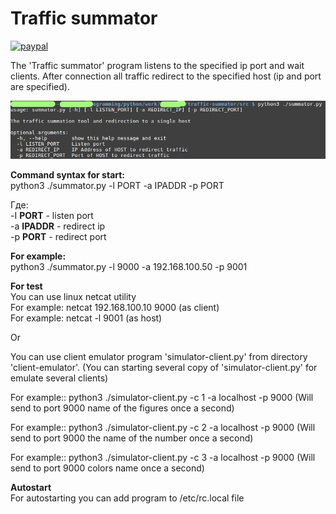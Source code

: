 <h1>Traffic summator</h1>

[![paypal](https://www.paypalobjects.com/en_US/i/btn/btn_donateCC_LG.gif)](https://www.paypal.com/cgi-bin/webscr?cmd=_donations&business=KMHLMS36HC5MY&lc=RU&item_name=Traffic%20Summator%20Program&currency_code=RUB&bn=PP%2dDonationsBF%3abtn_donateCC_LG%2egif%3aNonHosted)
<br>

<p>
The 'Traffic summator' program listens to the specified ip port and wait clients. After connection all traffic redirect to the specified host (ip and port are specified).
</p>

![Main Window](https://github.com/avedensky/traffic-summator/raw/master/img/scr-1.jpg)

<p>
<b>
Command syntax for start:
</b>
<br>
python3 ./summator.py -l PORT -a IPADDR -p PORT
</p>

<p>
Где:<br>
-I <b>PORT</b> - listen port<br>
-a <b>IPADDR</b> - redirect ip<br>
-p <b>PORT</b> - redirect port
</p>

<p>
<b>For example:</b><br>
python3 ./summator.py -l 9000 -a 192.168.100.50 -p 9001
</p>

<p>
<b>For test</b><br>
You can use linux netcat utility<br>
For example: netcat 192.168.100.10 9000 (as client)<br>
For example: netcat -l 9001 (as host)<br>

Or<br> 

You can use client emulator program 'simulator-client.py' from directory
'client-emulator'. (You can starting several copy of 'simulator-client.py' for emulate several clients)<br>

For example:: python3 ./simulator-client.py -c 1 -a localhost -p 9000 (Will send to port 9000 name of the figures once a second)<br>

For example:: python3 ./simulator-client.py -c 2 -a localhost -p 9000 (Will send to port 9000 the name of the number once a second)<br>

For example:: python3 ./simulator-client.py -c 3 -a localhost -p 9000 (Will send to port 9000 colors name once a second)
</p>

<p>
<b>Autostart</b>
<br>
For autostarting you can add program to /etc/rc.local file
</p>
